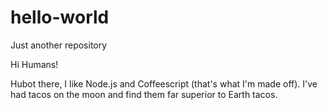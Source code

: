 # hello-world
Just another repository

Hi Humans!

Hubot there, I like Node.js and Coffeescript (that's what I'm made off).
I've had tacos on the moon and find them far superior to Earth tacos.
